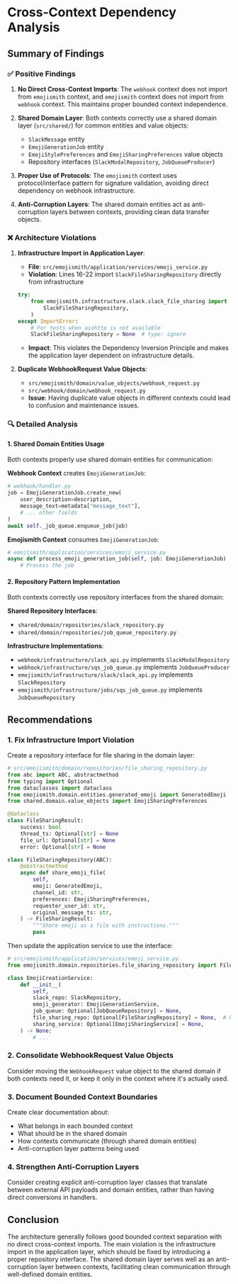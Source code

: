 # Cross-Context Dependency Analysis

## Summary of Findings

### ✅ Positive Findings

1. **No Direct Cross-Context Imports**: The `webhook` context does not import from `emojismith` context, and `emojismith` context does not import from `webhook` context. This maintains proper bounded context independence.

2. **Shared Domain Layer**: Both contexts correctly use a shared domain layer (`src/shared/`) for common entities and value objects:
   - `SlackMessage` entity
   - `EmojiGenerationJob` entity
   - `EmojiStylePreferences` and `EmojiSharingPreferences` value objects
   - Repository interfaces (`SlackModalRepository`, `JobQueueProducer`)

3. **Proper Use of Protocols**: The `emojismith` context uses protocol/interface pattern for signature validation, avoiding direct dependency on webhook infrastructure.

4. **Anti-Corruption Layers**: The shared domain entities act as anti-corruption layers between contexts, providing clean data transfer objects.

### ❌ Architecture Violations

1. **Infrastructure Import in Application Layer**:
   - **File**: `src/emojismith/application/services/emoji_service.py`
   - **Violation**: Lines 16-22 import `SlackFileSharingRepository` directly from infrastructure
   ```python
   try:
       from emojismith.infrastructure.slack.slack_file_sharing import (
           SlackFileSharingRepository,
       )
   except ImportError:
       # For tests when aiohttp is not available
       SlackFileSharingRepository = None  # type: ignore
   ```
   - **Impact**: This violates the Dependency Inversion Principle and makes the application layer dependent on infrastructure details.

2. **Duplicate WebhookRequest Value Objects**:
   - `src/emojismith/domain/value_objects/webhook_request.py`
   - `src/webhook/domain/webhook_request.py`
   - **Issue**: Having duplicate value objects in different contexts could lead to confusion and maintenance issues.

### 🔍 Detailed Analysis

#### 1. Shared Domain Entities Usage

Both contexts properly use shared domain entities for communication:

**Webhook Context** creates `EmojiGenerationJob`:
```python
# webhook/handler.py
job = EmojiGenerationJob.create_new(
    user_description=description,
    message_text=metadata["message_text"],
    # ... other fields
)
await self._job_queue.enqueue_job(job)
```

**Emojismith Context** consumes `EmojiGenerationJob`:
```python
# emojismith/application/services/emoji_service.py
async def process_emoji_generation_job(self, job: EmojiGenerationJob) -> None:
    # Process the job
```

#### 2. Repository Pattern Implementation

Both contexts correctly use repository interfaces from the shared domain:

**Shared Repository Interfaces**:
- `shared/domain/repositories/slack_repository.py`
- `shared/domain/repositories/job_queue_repository.py`

**Infrastructure Implementations**:
- `webhook/infrastructure/slack_api.py` implements `SlackModalRepository`
- `webhook/infrastructure/sqs_job_queue.py` implements `JobQueueProducer`
- `emojismith/infrastructure/slack/slack_api.py` implements `SlackRepository`
- `emojismith/infrastructure/jobs/sqs_job_queue.py` implements `JobQueueRepository`

## Recommendations

### 1. Fix Infrastructure Import Violation

Create a repository interface for file sharing in the domain layer:

```python
# src/emojismith/domain/repositories/file_sharing_repository.py
from abc import ABC, abstractmethod
from typing import Optional
from dataclasses import dataclass
from emojismith.domain.entities.generated_emoji import GeneratedEmoji
from shared.domain.value_objects import EmojiSharingPreferences

@dataclass
class FileSharingResult:
    success: bool
    thread_ts: Optional[str] = None
    file_url: Optional[str] = None
    error: Optional[str] = None

class FileSharingRepository(ABC):
    @abstractmethod
    async def share_emoji_file(
        self,
        emoji: GeneratedEmoji,
        channel_id: str,
        preferences: EmojiSharingPreferences,
        requester_user_id: str,
        original_message_ts: str,
    ) -> FileSharingResult:
        """Share emoji as a file with instructions."""
        pass
```

Then update the application service to use the interface:
```python
# src/emojismith/application/services/emoji_service.py
from emojismith.domain.repositories.file_sharing_repository import FileSharingRepository

class EmojiCreationService:
    def __init__(
        self,
        slack_repo: SlackRepository,
        emoji_generator: EmojiGenerationService,
        job_queue: Optional[JobQueueRepository] = None,
        file_sharing_repo: Optional[FileSharingRepository] = None,  # Use interface
        sharing_service: Optional[EmojiSharingService] = None,
    ) -> None:
        # ...
```

### 2. Consolidate WebhookRequest Value Objects

Consider moving the `WebhookRequest` value object to the shared domain if both contexts need it, or keep it only in the context where it's actually used.

### 3. Document Bounded Context Boundaries

Create clear documentation about:
- What belongs in each bounded context
- What should be in the shared domain
- How contexts communicate (through shared domain entities)
- Anti-corruption layer patterns being used

### 4. Strengthen Anti-Corruption Layers

Consider creating explicit anti-corruption layer classes that translate between external API payloads and domain entities, rather than having direct conversions in handlers.

## Conclusion

The architecture generally follows good bounded context separation with no direct cross-context imports. The main violation is the infrastructure import in the application layer, which should be fixed by introducing a proper repository interface. The shared domain layer serves well as an anti-corruption layer between contexts, facilitating clean communication through well-defined domain entities.
